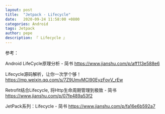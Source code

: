 ```yaml
---
layout: post
title:  "Jetpack - Lifecycle"
date:   2020-09-24 11:58:00 +0800
categories: Android
tags: Jetpack
author: pepe
description: 『 Lifecycle 』
---
```







参考：


Android LifeCycle原理分析 - 简书
https://www.jianshu.com/p/aff113e588e6

Lifecycle源码解析，让你一次学个够！
https://mp.weixin.qq.com/s/7Z9UmvMCI90EyzFovV_rEw

Retrofit结合Lifecycle, 将Http生命周期管理到极致 - 简书
https://www.jianshu.com/p/07fe489a53f2

JetPack系列：Lifecycle - 简书
https://www.jianshu.com/p/fa16e6b592a7